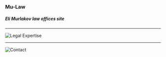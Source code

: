 ### Mu-Law
##### Eli Murlakov law offices site

---
![Legal Expertise](https://cloud.githubusercontent.com/assets/13187428/14295088/ddb76eec-fb7c-11e5-8105-6df8a0f89ec0.png "Legal Expertise")

---
![Contact](https://cloud.githubusercontent.com/assets/13187428/14295094/e171168c-fb7c-11e5-8bcf-e6a544fe5294.png "Contact")
